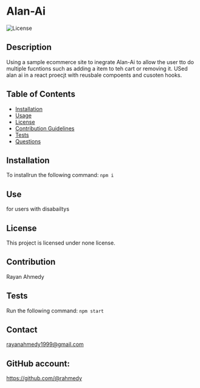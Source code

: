 # Alan-Ai
      
    
![License](https://img.shields.io/badge/License-none-blue.svg)
## Description
Using a sample ecommerce site to inegrate Alan-Ai to allow the user tto do multiple fucntions such as adding a item to teh cart or removing it. USed alan ai in a react proecjt with reusbale compoents and cusoten hooks.
## Table of Contents
* [Installation](#installation)
* [Usage](#usage)
* [License](#license)
* [Contribution Guidelines](#contribution-guidelines)
* [Tests](#tests)
* [Questions](#questions)
## Installation
To installrun the following command:
``` npm i ```
## Use
for users with disabailtys 
## License
This project is licensed under none license.
## Contribution 
Rayan Ahmedy
## Tests
Run the following command:
``` npm start ```


## Contact 
rayanahmedy1999@gmail.com

## GitHub account: 
https://github.com/@rahmedy

